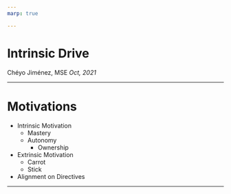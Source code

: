 ```yaml
---
marp: true

---
```


# Intrinsic Drive

Chéyo Jiménez, MSE
_Oct, 2021_


---

# Motivations

- Intrinsic Motivation
  - Mastery
  - Autonomy
    - Ownership
- Extrinsic Motivation
  - Carrot
  - Stick
- Alignment on Directives
<!--::: notes

:::-->
---